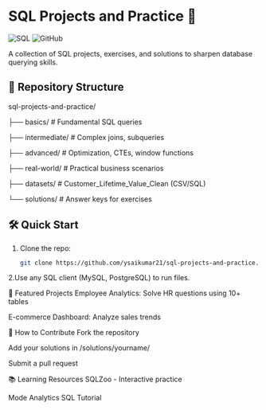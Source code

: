 # SQL Projects and Practice 🚀

![SQL](https://img.shields.io/badge/SQL-Intermediate-blue) 
![GitHub](https://img.shields.io/badge/Status-Active-brightgreen)

A collection of SQL projects, exercises, and solutions to sharpen database querying skills.

## 📂 Repository Structure

sql-projects-and-practice/

├── basics/ # Fundamental SQL queries

├── intermediate/ # Complex joins, subqueries

├── advanced/ # Optimization, CTEs, window functions

├── real-world/ # Practical business scenarios


├── datasets/ # Customer_Lifetime_Value_Clean (CSV/SQL)

└── solutions/ # Answer keys for exercises



## 🛠️ Quick Start

1. Clone the repo:
   ```bash
   git clone https://github.com/ysaikumar21/sql-projects-and-practice.git

2.Use any SQL client (MySQL, PostgreSQL) to run files.

🌟 Featured Projects
Employee Analytics: Solve HR questions using 10+ tables

E-commerce Dashboard: Analyze sales trends

🤝 How to Contribute
Fork the repository

Add your solutions in /solutions/yourname/

Submit a pull request

📚 Learning Resources
SQLZoo - Interactive practice

Mode Analytics SQL Tutorial

